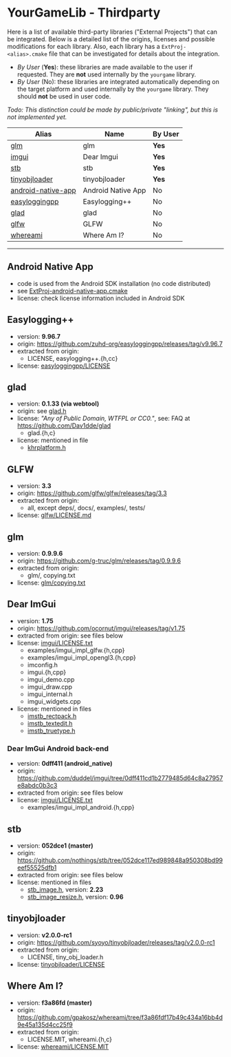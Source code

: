# YourGameLib - Thirdparty

Here is a list of available third-party libraries ("External Projects") that can be integrated. Below is a detailed list of the origins, licenses and possible modifications for each library. Also, each library has a `ExtProj-<alias>.cmake` file that can be investigated for details about the integration.

-   _By User_ (**Yes**): these libraries are made available to the user if requested. They are **not** used internally by the `yourgame` library.
-   _By User_ (No): these libraries are integrated automatically depending on the target platform and used internally by the `yourgame` library. They should **not** be used in user code.

_Todo: This distinction could be made by public/private "linking", but this is not implemented yet._

| Alias                                     | Name               | By User |
| ----------------------------------------- | ------------------ | ------- |
| [glm](#glm)                               | glm                | **Yes** |
| [imgui](#dear-imgui)                      | Dear Imgui         | **Yes** |
| [stb](#stb)                               | stb                | **Yes** |
| [tinyobjloader](#tinyobjloader)           | tinyobjloader      | **Yes** |
| [android-native-app](#android-native-app) | Android Native App | No      |
| [easyloggingpp](#easylogging)             | Easylogging++      | No      |
| [glad](#glad)                             | glad               | No      |
| [glfw](#glfw)                             | GLFW               | No      |
| [whereami](#where-am-i)                   | Where Am I?        | No      |

* * *

## Android Native App

-   code is used from the Android SDK installation (no code distributed)
-   see [ExtProj-android-native-app.cmake](ExtProj-android-native-app.cmake)
-   license: check license information included in Android SDK

## Easylogging++

-   version: **9.96.7**
-   origin: <https://github.com/zuhd-org/easyloggingpp/releases/tag/v9.96.7>
-   extracted from origin:
    -   LICENSE, easylogging++.{h,cc}
-   license: [easyloggingpp/LICENSE](easyloggingpp/LICENSE)

## glad

-   version: **0.1.33 (via webtool)**
-   origin: see [glad.h](glad-gl3.3-core/include/glad/glad.h) 
-   license: _"Any of Public Domain, WTFPL or CC0."_, see: FAQ at <https://github.com/Dav1dde/glad>
    -   glad.{h,c}
-   license: mentioned in file
    -   [khrplatform.h](glad-gl3.3-core/include/KHR/khrplatform.h)

## GLFW

-   version: **3.3**
-   origin: <https://github.com/glfw/glfw/releases/tag/3.3>
-   extracted from origin:
    -   all, except deps/, docs/, examples/, tests/
-   license: [glfw/LICENSE.md](glfw/LICENSE.md)

## glm

-   version: **0.9.9.6**
-   origin: <https://github.com/g-truc/glm/releases/tag/0.9.9.6>
-   extracted from origin:
    -   glm/, copying.txt
-   license: [glm/copying.txt](glm/copying.txt)

## Dear ImGui

-   version: **1.75**
-   origin: <https://github.com/ocornut/imgui/releases/tag/v1.75>
-   extracted from origin: see files below
-   license: [imgui/LICENSE.txt](imgui/LICENSE.txt)
    -   examples/imgui_impl_glfw.{h,cpp}
    -   examples/imgui_impl_opengl3.{h,cpp}
    -   imconfig.h
    -   imgui.{h,cpp}
    -   imgui_demo.cpp
    -   imgui_draw.cpp
    -   imgui_internal.h
    -   imgui_widgets.cpp
-   license: mentioned in files
    -   [imstb_rectpack.h](imgui/imstb_rectpack.h)
    -   [imstb_textedit.h](imgui/imstb_textedit.h)
    -   [imstb_truetype.h](imgui/imstb_truetype.h)

### Dear ImGui Android back-end

-   version: **0dff411 (android_native)**
-   origin: <https://github.com/duddel/imgui/tree/0dff411cd1b2779485d64c8a27957e8abdc0b3c3>
-   extracted from origin: see files below
-   license: [imgui/LICENSE.txt](imgui/LICENSE.txt)
    -   examples/imgui_impl_android.{h,cpp}

## stb

-   version: **052dce1 (master)**
-   origin: <https://github.com/nothings/stb/tree/052dce117ed989848a950308bd99eef55525dfb1>
-   extracted from origin: see files below
-   license: mentioned in files
    -   [stb_image.h](stb/stb_image.h), version: **2.23**
    -   [stb_image_resize.h](stb/stb_image_resize.h), version: **0.96**

## tinyobjloader

-   version: **v2.0.0-rc1**
-   origin: <https://github.com/syoyo/tinyobjloader/releases/tag/v2.0.0-rc1>
-   extracted from origin:
    -   LICENSE, tiny_obj_loader.h
-   license: [tinyobjloader/LICENSE](tinyobjloader/LICENSE)

## Where Am I?

-   version: **f3a86fd (master)**
-   origin: <https://github.com/gpakosz/whereami/tree/f3a86fdf17b49c434a16bb4d9e45a135d4cc25f9>
-   extracted from origin:
    -   LICENSE.MIT, whereami.{h,c}
-   license: [whereami/LICENSE.MIT](whereami/LICENSE.MIT)
